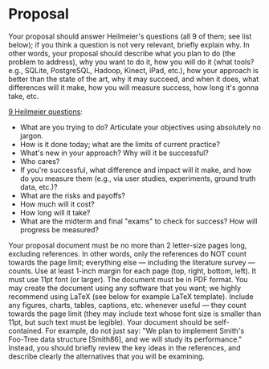 # Proposal

Your proposal should answer Heilmeier's questions (all 9 of them; see list below); if you think a question is not very relevant, briefly explain why. In other words, your proposal should describe what you plan to do (the problem to address), why you want to do it, how you will do it (what tools? e.g., SQLite, PostgreSQL, Hadoop, Kinect, iPad, etc.), how your approach is better than the state of the art, why it may succeed, and when it does, what differences will it make, how you will measure success, how long it's gonna take, etc.

[9 Heilmeier questions](https://en.wikipedia.org/wiki/George_H._Heilmeier):

- What are you trying to do? Articulate your objectives using absolutely no jargon.
- How is it done today; what are the limits of current practice?
- What's new in your approach? Why will it be successful?
- Who cares?
- If you're successful, what difference and impact will it make, and how do you measure them (e.g., via user studies, experiments, ground truth data, etc.)?
- What are the risks and payoffs?
- How much will it cost?
- How long will it take?
- What are the midterm and final "exams" to check for success? How will progress be measured?

Your proposal document must be no more than 2 letter-size pages long, excluding references. In other words, only the references do NOT count towards the page limit; everything else — including the literature survey — counts. Use at least 1-inch margin for each page (top, right, bottom, left).  It must use 11pt font (or larger). The document must be in PDF format. You may create the document using any software that you want; we highly recommend using LaTeX (see below for example LaTeX template). Include any figures, charts, tables, captions, etc. whenever useful — they count towards the page limit (they may include text whose font size is smaller than 11pt, but such text must be legible). Your document should be self-contained. For example, do not just say: "We plan to implement Smith's Foo-Tree data structure [Smith86], and we will study its performance." Instead, you should briefly review the key ideas in the references, and describe clearly the alternatives that you will be examining.
